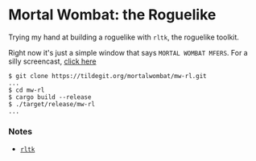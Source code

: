 # Mortal Wombat: the Roguelike

Trying my hand at building a roguelike with `rltk`, the roguelike toolkit.

Right now it's just a simple window that says `MORTAL WOMBAT MFERS`. For a silly screencast, [click here](https://tildegit.org/MortalWombat/mw-rl/src/branch/master/assets/mw-rl-screencast.mp4)

```
$ git clone https://tildegit.org/mortalwombat/mw-rl.git
...
$ cd mw-rl
$ cargo build --release
$ ./target/release/mw-rl
...
```

### Notes

* [`rltk`](https://github.com/thebracket/rltk_rs)

